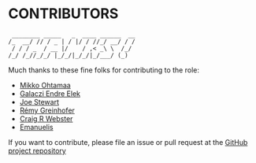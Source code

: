 # CONTRIBUTORS

```
 ________ _____   _  ____ ______  __
/_  __/ // / _ | / |/ / //_/ __/ / /
 / / / _  / __ |/    / ,< _\ \  /_/
/_/ /_//_/_/ |_/_/|_/_/|_/___/ (_)
```

Much thanks to these fine folks for contributing to the role:

* [Mikko Ohtamaa](https://github.com/miohtama)
* [Galaczi Endre Elek](https://github.com/chiller)
* [Joe Stewart](https://github.com/joestewart)
* [Rémy Greinhofer](https://github.com/rgreinho)
* [Craig R Webster](https://github.com/craigw)
* [Emanuelis](https://github.com/emanuelis)

If you want to contribute, please file an issue or pull request at the
[GitHub project repository](https://github.com/brianshumate/ansible-hubot)
